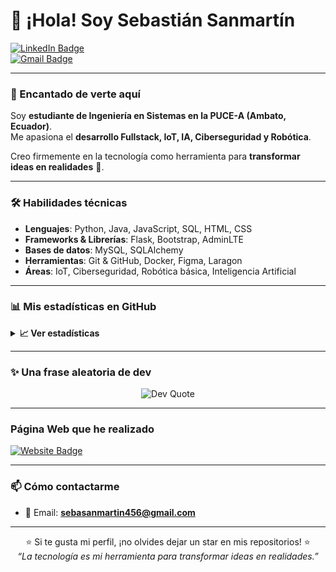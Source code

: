 # 👋 ¡Hola! Soy Sebastián Sanmartín  

[![LinkedIn Badge](https://img.shields.io/badge/-LinkedIn-0e76a8?style=flat-square&logo=Linkedin&logoColor=white)](https://www.linkedin.com/in/franklin-sanmartin-quiroz-17a6b2333/)   
[![Gmail Badge](https://img.shields.io/badge/-Email-D14836?style=flat-square&logo=Gmail&logoColor=white)](mailto:sebasanmartin456@gmail.com)  

---

### 🙌 Encantado de verte aquí  
Soy **estudiante de Ingeniería en Sistemas en la PUCE-A (Ambato, Ecuador)**.  
Me apasiona el **desarrollo Fullstack, IoT, IA, Ciberseguridad y Robótica**.  

Creo firmemente en la tecnología como herramienta para **transformar ideas en realidades** 🚀.  

---

### 🛠️ Habilidades técnicas
- **Lenguajes**: Python, Java, JavaScript, SQL, HTML, CSS  
- **Frameworks & Librerías**: Flask, Bootstrap, AdminLTE  
- **Bases de datos**: MySQL, SQLAlchemy  
- **Herramientas**: Git & GitHub, Docker, Figma, Laragon  
- **Áreas**: IoT, Ciberseguridad, Robótica básica, Inteligencia Artificial  

---

### 📊 Mis estadísticas en GitHub
<details>
  <summary><b>📈 Ver estadísticas</b></summary>
  <br />
  <img height="180em" src="https://github-readme-stats.vercel.app/api?username=sebasq5&show_icons=true&theme=radical" />
  <img height="180em" src="https://github-readme-stats.vercel.app/api/top-langs/?username=sebasq5&layout=compact&theme=radical"/>
</details>

---

### ✨ Una frase aleatoria de dev
<p align="center">
  <img src="https://quotes-github-readme.vercel.app/api?type=horizontal&theme=dark" alt="Dev Quote" />
</p>

---
### Página Web que he realizado
[![Website Badge](https://img.shields.io/badge/-Mi%20Web-47CCCC?style=flat-square&logo=Google-Chrome&logoColor=white)](https://villanuevapuyo.com) 

---

### 📫 Cómo contactarme
- 📧 Email: **sebasanmartin456@gmail.com**  

---

<div align="center">

⭐ Si te gusta mi perfil, ¡no olvides dejar un star en mis repositorios! ⭐  
<i>“La tecnología es mi herramienta para transformar ideas en realidades.”</i>  

</div>
